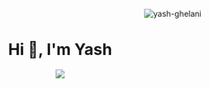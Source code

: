 <p align="right"> <img src="https://komarev.com/ghpvc/?username=yash-ghelani&label=Profile%20views&color=0e75b6&style=flat" alt="yash-ghelani" /> </p>
<h1 align="center">Hi 👋, I'm Yash</h1>

<p align="center">
  <img src="https://readme-typing-svg.herokuapp.com/?lines=AI+and+CS+Grad.;Software+Engineer.&font=Fira%20Code&center=true&width=380&height=50">
</p>
